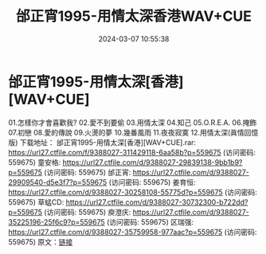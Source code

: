 ﻿---
title: 邰正宵1995-用情太深香港WAV+CUE
date: 2024-03-07 10:55:38
categories: WAV车载音乐、镜像
tags: 华语中文
---
# 邰正宵1995-用情太深[香港][WAV+CUE]

01.怎樣你才會喜歡我?
02.愛不到要偷
03.用情太深
04.知己
05.O.R.E.A.
06.掩飾
07.初戀
08.愛的傳說
09.火燙的夢
10.幾番風雨
11.夜夜寂寞
12.用情太深(眞情回憶版)
下载地址：
邰正宵1995-用情太深[香港][WAV+CUE].rar: https://url27.ctfile.com/f/9388027-311429118-6aa58b?p=559675
(访问密码: 559675)
童安格: https://url27.ctfile.com/d/9388027-29839138-9bb1b9?p=559675
(访问密码: 559675)
邰正宵: https://url27.ctfile.com/d/9388027-29909540-d5e3f7?p=559675
(访问密码: 559675)
姜育恒: https://url27.ctfile.com/d/9388027-30258108-55775d?p=559675
(访问密码: 559675)
草蜢CD: https://url27.ctfile.com/d/9388027-30732300-b722dd?p=559675
(访问密码: 559675)
庾澄庆: https://url27.ctfile.com/d/9388027-35225196-25f6c9?p=559675
(访问密码: 559675)
区瑞强: https://url27.ctfile.com/d/9388027-35759958-977aac?p=559675
(访问密码: 559675)
原文：[链接](https://blog.sina.com.cn/s/blog_1647c7e76010314lu.html)